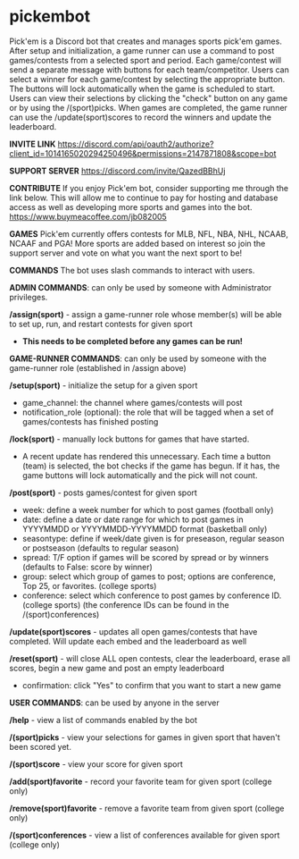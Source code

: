 # pickembot

Pick'em is a Discord bot that creates and manages sports pick'em games.  After setup and initialization, a game runner can use a command to post games/contests from a selected sport and period.  Each game/contest will send a separate message with buttons for each team/competitor.  Users can select a winner for each game/contest by selecting the appropriate button.  The buttons will lock automatically when the game is scheduled to start.  Users can view their selections by clicking the "check" button on any game or by using the /(sport)picks.  When games are completed, the game runner can use the /update(sport)scores to record the winners and update the leaderboard. 

**INVITE LINK**
https://discord.com/api/oauth2/authorize?client_id=1014165020294250496&permissions=2147871808&scope=bot

**SUPPORT SERVER**
https://discord.com/invite/QazedBBhUj

**CONTRIBUTE**
If you enjoy Pick'em bot, consider supporting me through the link below.  This will allow me to continue to pay for hosting and database access as well as developing more sports and games into the bot.
https://www.buymeacoffee.com/jb082005

**GAMES**
Pick'em currently offers contests for MLB, NFL, NBA, NHL, NCAAB, NCAAF and PGA!  More sports are added based on interest so join the support server and vote on what you want the next sport to be!

**COMMANDS**
The bot uses slash commands to interact with users.  

**ADMIN COMMANDS**: can only be used by someone with Administrator privileges. 

**/assign(sport)** - assign a game-runner role whose member(s) will be able to set up, run, and restart contests for given sport
  - **This needs to be completed before any games can be run!**


**GAME-RUNNER COMMANDS**: can only be used by someone with the game-runner role (established in /assign above)

**/setup(sport)** - initialize the setup for a given sport
  - game_channel: the channel where games/contests will post
  - notification_role (optional): the role that will be tagged when a set of games/contests has finished posting

**/lock(sport)** - manually lock buttons for games that have started. 
  - A recent update has rendered this unnecessary.  Each time a button (team) is selected, the bot checks if the game has begun.
    If it has, the game buttons will lock automatically and the pick will not count.

**/post(sport)** - posts games/contest for given sport
  - week: define a week number for which to post games (football only)
  - date: define a date or date range for which to post games in YYYYMMDD or YYYYMMDD-YYYYMMDD format (basketball only)
  - seasontype: define if week/date given is for preseason, regular season or postseason (defaults to regular season)
  - spread: T/F option if games will be scored by spread or by winners (defaults to False: score by winner)
  - group: select which group of games to post; options are conference, Top 25, or favorites.  (college sports)
  - conference: select which conference to post games by conference ID. (college sports) (the conference IDs can be found in the /(sport)conferences)

**/update(sport)scores** - updates all open games/contests that have completed.  Will update each embed and the leaderboard as well

**/reset(sport)** - will close ALL open contests, clear the leaderboard, erase all scores, begin a new game and post an empty leaderboard
  - confirmation: click "Yes" to confirm that you want to start a new game

**USER COMMANDS**: can be used by anyone in the server

**/help** - view a list of commands enabled by the bot

**/(sport)picks** - view your selections for games in given sport that haven't been scored yet.

**/(sport)score** - view your score for given sport

**/add(sport)favorite** - record your favorite team for given sport (college only)

**/remove(sport)favorite** - remove a favorite team from given sport (college only)

**/(sport)conferences** - view a list of conferences available for given sport (college only)
